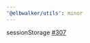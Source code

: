 ```yaml
---
'@elbwalker/utils': minor
---
```


sessionStorage [#307](https://github.com/elbwalker/walkerOS/issues/307)
